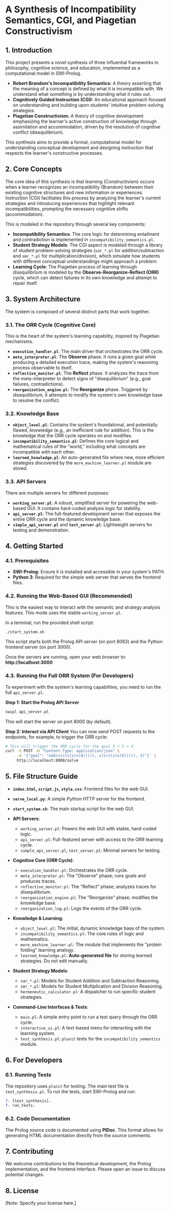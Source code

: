 # A Synthesis of Incompatibility Semantics, CGI, and Piagetian Constructivism

## 1. Introduction

This project presents a novel synthesis of three influential frameworks in philosophy, cognitive science, and education, implemented as a computational model in SWI-Prolog.

*   **Robert Brandom's Incompatibility Semantics:** A theory asserting that the meaning of a concept is defined by what it is incompatible with. We understand what something *is* by understanding what it rules out.
*   **Cognitively Guided Instruction (CGI):** An educational approach focused on understanding and building upon students' intuitive problem-solving strategies.
*   **Piagetian Constructivism:** A theory of cognitive development emphasizing the learner's active construction of knowledge through assimilation and accommodation, driven by the resolution of cognitive conflict (disequilibrium).

This synthesis aims to provide a formal, computational model for understanding conceptual development and designing instruction that respects the learner's constructive processes.

## 2. Core Concepts

The core idea of this synthesis is that learning (Constructivism) occurs when a learner recognizes an incompatibility (Brandom) between their existing cognitive structures and new information or experiences. Instruction (CGI) facilitates this process by analyzing the learner's current strategies and introducing experiences that highlight relevant incompatibilities, prompting the necessary cognitive shifts (accommodation).

This is modeled in the repository through several key components:
- **Incompatibility Semantics**: The core logic for determining entailment and contradiction is implemented in `incompatibility_semantics.pl`.
- **Student Strategy Models**: The CGI aspect is modeled through a library of student problem-solving strategies (`sar_*.pl` for addition/subtraction and `smr_*.pl` for multiplication/division), which simulate how students with different conceptual understandings might approach a problem.
- **Learning Cycle**: The Piagetian process of learning through disequilibrium is modeled by the **Observe-Reorganize-Reflect (ORR)** cycle, which can detect failures in its own knowledge and attempt to repair itself.

## 3. System Architecture

The system is composed of several distinct parts that work together.

### 3.1. The ORR Cycle (Cognitive Core)
This is the heart of the system's learning capability, inspired by Piagetian mechanisms.
- **`execution_handler.pl`**: The main driver that orchestrates the ORR cycle.
- **`meta_interpreter.pl`**: The **Observe** phase. It runs a given goal while producing a detailed execution trace, making the system's reasoning process observable to itself.
- **`reflective_monitor.pl`**: The **Reflect** phase. It analyzes the trace from the meta-interpreter to detect signs of "disequilibrium" (e.g., goal failures, contradictions).
- **`reorganization_engine.pl`**: The **Reorganize** phase. Triggered by disequilibrium, it attempts to modify the system's own knowledge base to resolve the conflict.

### 3.2. Knowledge Base
- **`object_level.pl`**: Contains the system's foundational, and potentially flawed, knowledge (e.g., an inefficient rule for addition). This is the knowledge that the ORR cycle operates on and modifies.
- **`incompatibility_semantics.pl`**: Defines the core logical and mathematical rules of the "world," including what concepts are incompatible with each other.
- **`learned_knowledge.pl`**: An auto-generated file where new, more efficient strategies discovered by the `more_machine_learner.pl` module are stored.

### 3.3. API Servers
There are multiple servers for different purposes:
- **`working_server.pl`**: A robust, simplified server for powering the web-based GUI. It contains hard-coded analysis logic for stability.
- **`api_server.pl`**: The full-featured development server that exposes the entire ORR cycle and the dynamic knowledge base.
- **`simple_api_server.pl`** and **`test_server.pl`**: Lightweight servers for testing and demonstration.

## 4. Getting Started

### 4.1. Prerequisites
- **SWI-Prolog**: Ensure it is installed and accessible in your system's PATH.
- **Python 3**: Required for the simple web server that serves the frontend files.

### 4.2. Running the Web-Based GUI (Recommended)
This is the easiest way to interact with the semantic and strategy analysis features. This mode uses the stable `working_server.pl`.

In a terminal, run the provided shell script:
```bash
./start_system.sh
```
This script starts both the Prolog API server (on port 8083) and the Python frontend server (on port 3000).

Once the servers are running, open your web browser to: **http://localhost:3000**

### 4.3. Running the Full ORR System (For Developers)
To experiment with the system's learning capabilities, you need to run the full `api_server.pl`.

**Step 1: Start the Prolog API Server**
```bash
swipl api_server.pl
```
This will start the server on port 8000 (by default).

**Step 2: Interact via API Client**
You can now send POST requests to the endpoints, for example, to trigger the ORR cycle:
```bash
# This will trigger the ORR cycle for the goal 5 + 5 = X
curl -X POST -H "Content-Type: application/json" \
     -d '{"goal": "add(s(s(s(s(s(0))))), s(s(s(s(s(0))))), X)"}' \
     http://localhost:8000/solve
```

## 5. File Structure Guide

- **`index.html`, `script.js`, `style.css`**: Frontend files for the web GUI.
- **`serve_local.py`**: A simple Python HTTP server for the frontend.
- **`start_system.sh`**: The main startup script for the web GUI.

- **API Servers**:
  - `working_server.pl`: Powers the web GUI with stable, hard-coded logic.
  - `api_server.pl`: Full-featured server with access to the ORR learning cycle.
  - `simple_api_server.pl`, `test_server.pl`: Minimal servers for testing.

- **Cognitive Core (ORR Cycle)**:
  - `execution_handler.pl`: Orchestrates the ORR cycle.
  - `meta_interpreter.pl`: The "Observe" phase; runs goals and produces traces.
  - `reflective_monitor.pl`: The "Reflect" phase; analyzes traces for disequilibrium.
  - `reorganization_engine.pl`: The "Reorganize" phase; modifies the knowledge base.
  - `reorganization_log.pl`: Logs the events of the ORR cycle.

- **Knowledge & Learning**:
  - `object_level.pl`: The initial, dynamic knowledge base of the system.
  - `incompatibility_semantics.pl`: The core rules of logic and mathematics.
  - `more_machine_learner.pl`: The module that implements the "protein folding" learning analogy.
  - `learned_knowledge.pl`: **Auto-generated file** for storing learned strategies. Do not edit manually.

- **Student Strategy Models**:
  - `sar_*.pl`: Models for Student Addition and Subtraction Reasoning.
  - `smr_*.pl`: Models for Student Multiplication and Division Reasoning.
  - `hermeneutic_calculator.pl`: A dispatcher to run specific student strategies.

- **Command-Line Interfaces & Tests**:
  - `main.pl`: A simple entry point to run a test query through the ORR cycle.
  - `interactive_ui.pl`: A text-based menu for interacting with the learning system.
  - `test_synthesis.pl`: `plunit` tests for the `incompatibility_semantics` module.

## 6. For Developers

### 6.1. Running Tests
The repository uses `plunit` for testing. The main test file is `test_synthesis.pl`. To run the tests, start SWI-Prolog and run:
```prolog
?- [test_synthesis].
?- run_tests.
```

### 6.2. Code Documentation
The Prolog source code is documented using **PlDoc**. This format allows for generating HTML documentation directly from the source comments.

## 7. Contributing
We welcome contributions to the theoretical development, the Prolog implementation, and the frontend interface. Please open an issue to discuss potential changes.

## 8. License
[Note: Specify your license here.]